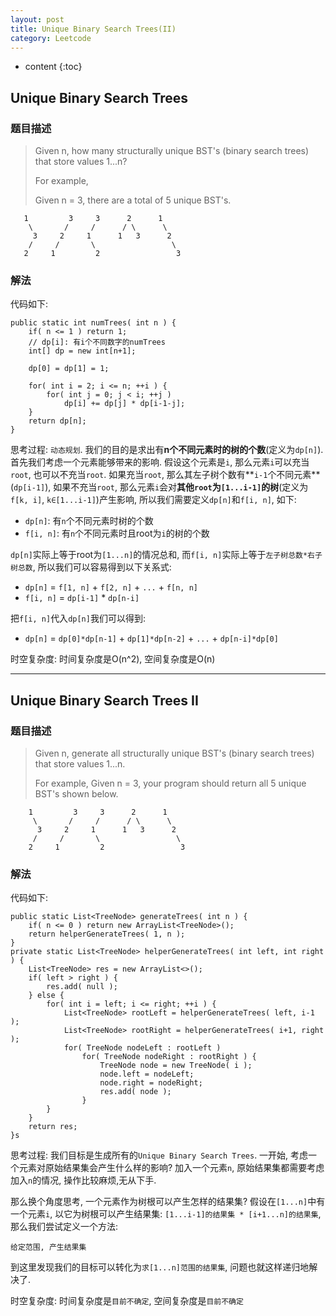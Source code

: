 ```yaml
---
layout: post
title: Unique Binary Search Trees(II)
category: Leetcode
---
```


* content
{:toc}

## Unique Binary Search Trees

### 题目描述

> Given n, how many structurally unique BST's (binary search trees) that store values 1...n?
>
> For example,
> 
> Given n = 3, there are a total of 5 unique BST's.
>
>
       1         3     3      2      1
        \       /     /      / \      \
         3     2     1      1   3      2
        /     /       \                 \
       2     1         2                 3
>

### 解法

代码如下:
		
    public static int numTrees( int n ) {
        if( n <= 1 ) return 1;
        // dp[i]: 有i个不同数字的numTrees
        int[] dp = new int[n+1];

        dp[0] = dp[1] = 1;

        for( int i = 2; i <= n; ++i ) {
            for( int j = 0; j < i; ++j )
                dp[i] += dp[j] * dp[i-1-j];
        }
        return dp[n];
    }
        
思考过程: `动态规划`. 我们的目的是求出有**n个不同元素时的树的个数**(定义为`dp[n]`). 首先我们考虑一个元素能够带来的影响. 假设这个元素是`i`, 那么元素`i`可以充当`root`, 也可以不充当`root`. 如果充当`root`, 那么其左子树个数有**`i-1`个不同元素**(`dp[i-1]`), 如果不充当`root`, 那么元素`i`会对**其他`root`为`[1...i-1]`的树**(定义为`f[k, i]`, `k∈[1...i-1]`)产生影响, 所以我们需要定义`dp[n]`和`f[i, n]`, 如下:

* `dp[n]`: 有`n`个不同元素时树的个数
* `f[i, n]`: 有`n`个不同元素时且root为`i`的树的个数

`dp[n]`实际上等于root为`[1...n]`的情况总和, 而`f[i, n]`实际上等于`左子树总数*右子树总数`, 所以我们可以容易得到以下关系式:

* `dp[n]` = `f[1, n]` + `f[2, n]` + `...` + `f[n, n]`
* `f[i, n]` = `dp[i-1]` * `dp[n-i]`

把`f[i, n]`代入`dp[n]`我们可以得到:

* `dp[n]` = `dp[0]*dp[n-1]` + `dp[1]*dp[n-2]` + `...` + `dp[n-i]*dp[0]`


时空复杂度: 时间复杂度是O(n^2), 空间复杂度是O(n)

- - -

## Unique Binary Search Trees II

### 题目描述

> Given n, generate all structurally unique BST's (binary search trees) that store values 1...n.
>
> For example,
> Given n = 3, your program should return all 5 unique BST's shown below.
>
        1         3     3      2      1
         \       /     /      / \      \
          3     2     1      1   3      2
         /     /       \                 \
        2     1         2                 3

### 解法

代码如下:
		
    public static List<TreeNode> generateTrees( int n ) {
        if( n <= 0 ) return new ArrayList<TreeNode>();
        return helperGenerateTrees( 1, n );
    }
    private static List<TreeNode> helperGenerateTrees( int left, int right ) {
        List<TreeNode> res = new ArrayList<>();
        if( left > right ) {
            res.add( null );
        } else {
            for( int i = left; i <= right; ++i ) {
                List<TreeNode> rootLeft = helperGenerateTrees( left, i-1 );
                List<TreeNode> rootRight = helperGenerateTrees( i+1, right );
                for( TreeNode nodeLeft : rootLeft )
                    for( TreeNode nodeRight : rootRight ) {
                        TreeNode node = new TreeNode( i );
                        node.left = nodeLeft;
                        node.right = nodeRight;
                        res.add( node );
                    }
            }
        }
        return res;
    }s
	
思考过程: 我们目标是生成所有的`Unique Binary Search Trees`. 一开始, 考虑一个元素对原始结果集会产生什么样的影响? 加入一个元素`n`, 原始结果集都需要考虑加入`n`的情况, 操作比较麻烦,无从下手. 

那么换个角度思考, 一个元素作为树根可以产生怎样的结果集? 假设在`[1...n]`中有一个元素`i`, 以它为树根可以产生结果集: `[1...i-1]的结果集 * [i+1...n]的结果集`, 那么我们尝试定义一个方法: 

	给定范围, 产生结果集

到这里发现我们的目标可以转化为`求[1...n]范围的结果集`, 问题也就这样递归地解决了.

时空复杂度: 时间复杂度是`目前不确定`, 空间复杂度是`目前不确定`
